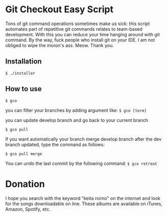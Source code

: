 # Git Checkout Easy Script

Tons of git command operations sometimes make us sick: this script automates part of repetitive git commands relates to team-based development. With this you can reduce your time hanging around with git command. By the way, fuck people who install git on your IDE. I am not obliged to wipe the moron's ass. Meow. Thank you.


## Installation 


`$ ./installer`


## How to use 

`$ gco`

you can filter your branches by adding argument like:
`$ gco [term]`

you can update develop branch and go back to your current branch

`$ gco pull`

If you want automatically your branch merge develop branch after the dev branch updated, type the command as follows:


`$ gco pull merge`


You can undo the last commit by the following command:
`$ gco retreat`

# Donation

I hope you search with the keyword "keita roimo" on the internet and look for the songs downloadable on line. These albums are available on iTunes, Amazon, Spotify, etc.
